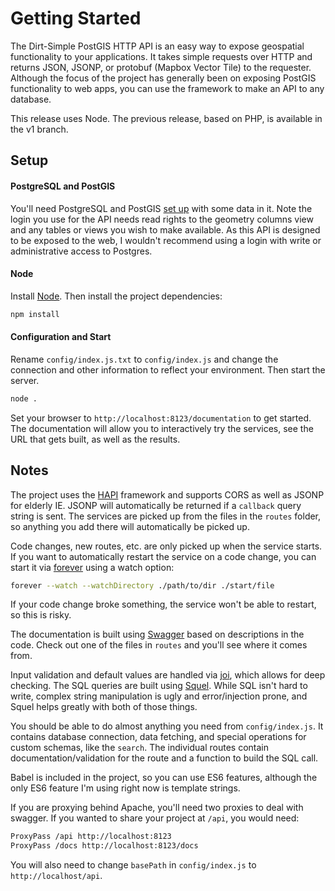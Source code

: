# Getting Started

The Dirt-Simple PostGIS HTTP API is an easy way to expose geospatial functionality to your applications. It takes simple requests over HTTP and returns JSON, JSONP, or protobuf (Mapbox Vector Tile) to the requester. Although the focus of the project has generally been on exposing PostGIS functionality to web apps, you can use the framework to make an API to any database.

This release uses Node. The previous release, based on PHP, is available in the v1 branch.

## Setup

#### PostgreSQL and PostGIS

You'll need PostgreSQL and PostGIS [set up](http://postgis.net/docs/manual-2.0/postgis_installation.html) with some data in it. Note the login you use for the API needs read rights to the geometry columns view and any tables or views you wish to make available. As this API is designed to be exposed to the web, I wouldn't recommend using a login with write or administrative access to Postgres.

#### Node

Install [Node](https://nodejs.org/en/). Then install the project dependencies:

``` bash
npm install
```


#### Configuration and Start

Rename `config/index.js.txt` to `config/index.js` and change the connection and other information to reflect your environment. Then start the server.

``` bash
node .
```

Set your browser to `http://localhost:8123/documentation` to get started. The documentation will allow you to interactively try the services, see the URL that gets built, as well as the results.

## Notes

The project uses the [HAPI](http://hapijs.com/) framework and supports CORS as well as JSONP for elderly IE. JSONP will automatically be returned if a `callback` query string is sent. The services are picked up from the files in the `routes` folder, so anything you add there will automatically be picked up.

Code changes, new routes, etc. are only picked up when the service starts. If you want to automatically restart the service on a code change, you can start it via [forever](https://github.com/foreverjs/forever) using a watch option:

``` bash
forever --watch --watchDirectory ./path/to/dir ./start/file
```

If your code change broke something, the service won't be able to restart, so this is risky.

The documentation is built using [Swagger](https://github.com/glennjones/hapi-swagger) based on descriptions in the code. Check out one of the files in `routes` and you'll see where it comes from.

Input validation and default values are handled via [joi](https://github.com/hapijs/joi), which allows for deep checking. The SQL queries are built using [Squel](https://hiddentao.github.io/squel/). While SQL isn't hard to write, complex string manipulation is ugly and error/injection prone, and Squel helps greatly with both of those things.

You should be able to do almost anything you need from `config/index.js`. It contains database connection, data fetching, and special operations for custom schemas, like the `search`. The individual routes contain documentation/validation for the route and a function to build the SQL call.

Babel is included in the project, so you can use ES6 features, although the only ES6 feature I'm using right now is template strings.

If you are proxying behind Apache, you'll need two proxies to deal with swagger. If you wanted to share your project at `/api`, you would need:

``` bash
ProxyPass /api http://localhost:8123
ProxyPass /docs http://localhost:8123/docs
```

You will also need to change `basePath` in `config/index.js` to `http://localhost/api`.
